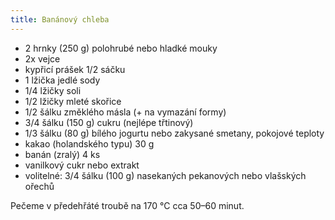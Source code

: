 ```yaml
---
title: Banánový chleba
---
```


* 2 hrnky (250 g) polohrubé nebo hladké mouky
* 2x vejce
* kypřicí prášek 1/2 sáčku
* 1 lžička jedlé sody
* 1/4 lžičky soli
* 1/2 lžičky mleté ​​skořice
* 1/2 šálku změklého másla (+ na vymazání formy)
* 3/4 šálku (150 g) cukru (nejlépe třtinový)
* 1/3 šálku (80 g) bílého jogurtu nebo zakysané smetany, pokojové teploty
* kakao (holandského typu) 30 g
* banán (zralý) 4 ks
* vanilkový cukr nebo extrakt
* volitelné: 3/4 šálku (100 g) nasekaných pekanových nebo vlašských ořechů


Pečeme v předehřáté troubě na 170 °C cca 50–60 minut.